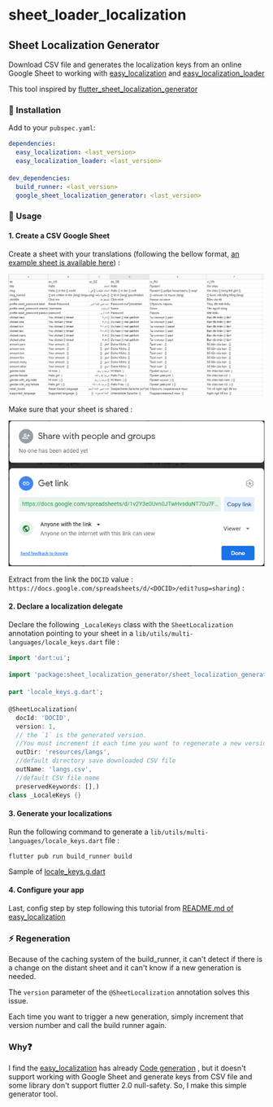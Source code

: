 # sheet_loader_localization

## Sheet Localization Generator

Download CSV file and generates the localization keys from an online Google Sheet to working
with [easy_localization](https://pub.dev/packages/easy_localization)
and [easy_localization_loader](https://pub.dev/packages/easy_localization_loader)

This tool inspired
by [flutter_sheet_localization_generator](https://pub.dev/packages/flutter_sheet_localization_generator)

### 🔩 Installation

Add to your `pubspec.yaml`:

```yaml
dependencies:
  easy_localization: <last_version>
  easy_localization_loader: <last_version>

dev_dependencies:
  build_runner: <last_version>
  google_sheet_localization_generator: <last_version>
```

### 🔌 Usage

#### 1. Create a CSV Google Sheet

Create a sheet with your translations (following the bellow
format, [an example sheet is available here](https://docs.google.com/spreadsheets/d/1v2Y3e0Uvn0JTwHvsduNT70u7Fy9TG43DIcZYJxPu1ZA/edit?usp=sharing)) :

![csv example file](csv_example.png)

Make sure that your sheet is shared :

![share](share.png)

Extract from the link the `DOCID`
value : `https://docs.google.com/spreadsheets/d/<DOCID>/edit?usp=sharing`) :

#### 2. Declare a localization delegate

Declare the following `_LocaleKeys` class with the `SheetLocalization` annotation pointing to your
sheet in a `lib/utils/multi-languages/locale_keys.dart` file :

```dart
import 'dart:ui';

import 'package:sheet_localization_generator/sheet_localization_generator.dart';

part 'locale_keys.g.dart';

@SheetLocalization(
  docId: 'DOCID',
  version: 1,
  // the `1` is the generated version.
  //You must increment it each time you want to regenerate a new version of the labels.
  outDir: 'resources/langs',
  //default directory save downloaded CSV file
  outName: 'langs.csv',
  //default CSV file name
  preservedKeywords: [],)
class _LocaleKeys {}
```

#### 3. Generate your localizations

Run the following command to generate a `lib/utils/multi-languages/locale_keys.dart` file :

```
flutter pub run build_runner build
```

Sample
of [locale_keys.g.dart](https://github.com/Hoang-Nguyenn/google_sheet_localization_loader/blob/main/example/lib/utils/multi-languages/locale_keys.g.dart)

#### 4. Configure your app

Last, config step by step following this tutorial
from [README.md of easy_localization ](https://github.com/aissat/easy_localization/blob/develop/README.md)

### ⚡ Regeneration

Because of the caching system of the build_runner, it can't detect if there is a change on the
distant sheet and it can't know if a new generation is needed.

The `version` parameter of the `@SheetLocalization` annotation solves this issue.

Each time you want to trigger a new generation, simply increment that version number and call the
build runner again.

### Why❓️

I find the [easy_localization](https://pub.dev/packages/easy_localization) has
already [Code generation](https://github.com/aissat/easy_localization/blob/develop/README.md#-code-generation)
, but it doesn't support working with Google Sheet and generate keys from CSV file and some library don't support flutter 2.0 null-safety. So, I make this
simple generator tool.
